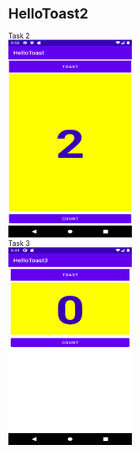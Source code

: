 # HelloToast2


Task 2
<br>
<img src="task2.png" width="250" height="400">
<br>
Task 3
<br>
<img src="task3.png" width="250" height="400">
